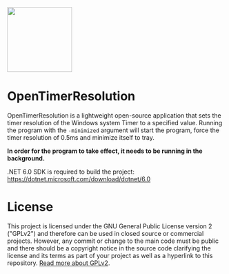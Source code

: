 <img src="https://github.com/TorniX0/OpenTimerResolution/raw/main/src/program.ico" width="150" height="150">

# OpenTimerResolution
OpenTimerResolution is a lightweight open-source application that sets the timer resolution of the Windows system Timer to a specified value. Running the program with the `-minimized` argument will start the program, force the timer resolution of 0.5ms and minimize itself to tray.

**In order for the program to take effect, it needs to be running in the background.** 

.NET 6.0 SDK is required to build the project: https://dotnet.microsoft.com/download/dotnet/6.0

# License

This project is licensed under the GNU General Public License version 2 ("GPLv2") and therefore can be used in closed source or commercial projects. However, any commit or change to the main code must be public and there should be a copyright notice in the source code clarifying the license and its terms as part of your project as well as a hyperlink to this repository. [Read more about GPLv2](https://www.gnu.org/licenses/old-licenses/gpl-2.0.en.html).
